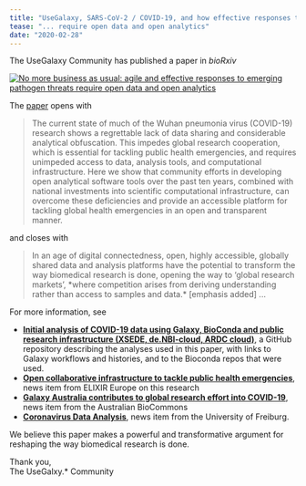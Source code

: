 ```yaml
---
title: "UseGalaxy, SARS-CoV-2 / COVID-19, and how effective responses to emerging pathogen threats ..."
tease: "... require open data and open analytics"
date: "2020-02-28"
---
```


The UseGalaxy Community has published a paper in *bioRxiv*

[<img class="text-center" src="biorxiv-paper.png" alt="No more business as usual: agile and effective responses to emerging pathogen threats require open data and open analytics" />](https://doi.org/10.1101/2020.02.21.959973)

The [paper](https://doi.org/10.1101/2020.02.21.959973) opens with

<blockquote class="blockquote">
The current state of much of the Wuhan pneumonia virus (COVID-19) research shows a regrettable lack of data sharing and considerable analytical obfuscation. This impedes global research cooperation, which is essential for tackling public health emergencies, and requires unimpeded access to data, analysis tools, and computational infrastructure. Here we show that community efforts in developing open analytical software tools over the past ten years, combined with national investments into scientific computational infrastructure, can overcome these deficiencies and provide an accessible platform for tackling global health emergencies in an open and transparent manner.
</blockquote>

and closes with

<blockquote class="blockquote">
In an age of digital connectedness, open, highly accessible, globally shared data and analysis platforms have the potential to transform the way biomedical research is done, opening the way to ‘global research markets’, *where competition arises from deriving understanding rather than access to samples and data.* [emphasis added] ...
</blockquote>

For more information, see 

* **[Initial analysis of COVID-19 data using Galaxy, BioConda and public research infrastructure (XSEDE, de.NBI-cloud, ARDC cloud)](https://github.com/galaxyproject/SARS-CoV-2)**, a GitHub repository describing the analyses used in this paper, with links to Galaxy workflows and histories, and to the Bioconda repos that were used.
* **[Open collaborative infrastructure to tackle public health emergencies](https://elixir-europe.org/news/COVID-19-data-open-analysis)**, news item from ELIXIR Europe on this research
* **[Galaxy Australia contributes to global research effort into COVID-19](https://www.biocommons.org.au/galaxy-covid-19)**, news item from the Australian BioCommons
* **[Coronavirus Data Analysis](https://www.pr.uni-freiburg.de/pm-en/press-releases-2020/coronavirus-data-analysis)**, news item from the University of Freiburg.

We believe this paper makes a powerful and transformative argument for reshaping the way biomedical research is done.

Thank you,<br>
The UseGalxy.* Community
